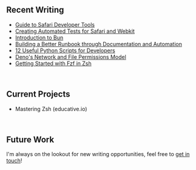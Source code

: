 ## Recent Writing

 - [Guide to Safari Developer Tools](https://reflect.run/articles/guide-to-safari-developer-tools/)  
 - [Creating Automated Tests for Safari and Webkit](https://reflect.run/articles/creating-automated-tests-for-safari-and-webkit/)
 - [Introduction to Bun](https://reflect.run/articles/introduction-to-bun/)  
 - [Building a Better Runbook through Documentation and Automation](https://www.airplane.dev/blog/building-a-better-runbook-through-automation-and-documentation)
 - [12 Useful Python Scripts for Developers](https://www.airplane.dev/blog/12-useful-python-scripts-for-developers)
 - [Deno's Network and File Permissions Model](https://reflect.run/articles/deno-networking-and-file-permissions-model/)
 - [Getting Started with Fzf in Zsh](https://www.unforswearing.com/blog/?page=20220903_get_started_with_fzf_in_zsh)

<br />

## Current Projects

  - Mastering Zsh (educative.io)

<br />

## Future Work

I'm always on the lookout for new writing opportunities, feel free to [get in touch](https://www.unforswearing.com/portfolio#contact)!

<br /><br />
